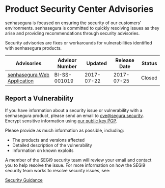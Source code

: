 # Product Security Center Advisories

senhasegura is focused on ensuring the security of our customers' environments. senhasegura is committed to quickly resolving issues as they arise and providing recommendations through security advisories.

Security advisories are fixes or workarounds for vulnerabilities identified with senhasegura products.


| Advisories | Advisor Number | Updated | Release Date | Status |
| --- | --- | --- | --- | --- |
| [senhasegura Web Application](https://cve.mitre.org/cgi-bin/cvename.cgi?name=CVE-2017-11562) | BI-SS-001019 | 2017-07-22 | 2017-07-25 | Closed |

## Report a Vulnerability

If you have information about a security issue or vulnerability with a senhasegura product, please send an email to cve@segura.security. Encrypt sensitive information using [our public key PGP](/vulnerability-handling-guidelines).

Please provide as much information as possible, including:

- The products and versions affected
- Detailed description of the vulnerability
- Information on known exploits

A member of the SEGi9 security team will review your email and contact you to help resolve the issue. For more information on how the SEGi9 security team works to resolve security issues, see:

[Security Guidance](/security-guidance)